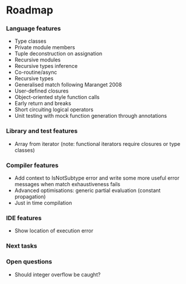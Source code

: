 # Roadmap

### Language features

- Type classes
- Private module members
- Tuple deconstruction on assignation
- Recursive modules
- Recursive types inference
- Co-routine/async
- Recursive types
- Generalised match following Maranget 2008
- User-defined closures
- Object-oriented style function calls
- Early return and breaks
- Short circuiting logical operators
- Unit testing with mock function generation through annotations

### Library and test features

- Array from iterator (note: functional iterators require closures or type classes)

### Compiler features

- Add context to IsNotSubtype error and write some more useful error messages when match exhaustiveness fails
- Advanced optimisations: generic partial evaluation (constant propagation)
- Just in time compilation

### IDE features

- Show location of execution error

### Next tasks


### Open questions

- Should integer overflow be caught?